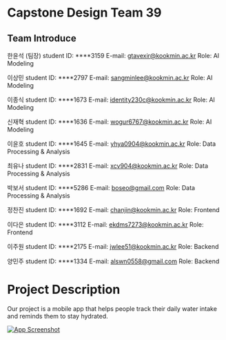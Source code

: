 # Capstone Design Team 39

## Team Introduce
한윤석 (팀장)
student ID: ****3159
E-mail: gtavexir@kookmin.ac.kr
Role: AI Modeling

이상민
student ID: ****2797
E-mail: sangminlee@kookmin.ac.kr
Role: AI Modeling

이종식
student ID: ****1673
E-mail: identity230c@kookmin.ac.kr
Role: AI Modeling

신재혁
student ID: ****1636
E-mail: wogur6767@kookmin.ac.kr
Role: AI Modeling

이윤호
student ID: ****1645
E-mail: yhya0904@kookmin.ac.kr
Role: Data Processing & Analysis

최유나
student ID: ****2831
E-mail: xcv904@kookmin.ac.kr
Role: Data Processing & Analysis

박보서
student ID: ****5286
E-mail: boseo@gmail.com
Role: Data Processing & Analysis

정찬진
student ID: ****1692
E-mail: chanjin@kookmin.ac.kr
Role: Frontend

이다은
student ID: ****3112
E-mail: ekdms7273@kookmin.ac.kr
Role: Frontend

이주원
student ID: ****2175
E-mail: jwlee51@kookmin.ac.kr
Role: Backend

양민주
student ID: ****1334
E-mail: alswn0558@gmail.com
Role: Backend


# Project Description
Our project is a mobile app that helps people track their daily water intake and reminds them to stay hydrated.

[![App Screenshot](/images/app-screenshot.png)](https://example.com/app)

